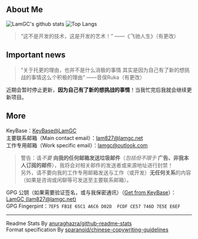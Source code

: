 ## About Me ##
![LamGC's github stats](https://github-readme-stats.vercel.app/api?username=LamGC&ount_private=true&show_icons=true)
![Top Langs](https://github-readme-stats.vercel.app/api/top-langs/?username=LamGC&layout=compact)

> “这不是开发的技术，这是开发的艺术！” ——《飞驰人生》（有更改）

## Important news ##
> “关于托更的理由，也并不是什么消极的事情
其实是因为自己有了新的想挑战的事情这么个积极的理由” ——音俣Ruka（有更改）

近期会暂时停止更新，**因为自己有了新的想挑战的事情**！当我忙完后我就会继续更新项目。
## More ##
KeyBase：[KeyBase@LamGC](https://keybase.io/LamGC)  
主要联系邮箱（Main contact email）：[lam827@lamgc.net](mailto:lam827@lamgc.net)  
工作专用邮箱（Work specific email）：[lamgc@outlook.com](mailto:lamgc@outlook.com)  
> 警告：请*不要* **向我的任何邮箱发送垃圾邮件**（*包括但不限于* **广告、非我本人订阅的邮件**），我将会对相关邮件的发送者或来源地址进行封禁！  
> 另外，请不要向我的工作专用邮箱发送与工作（或开发）**无任何关系**的内容（如果是咨询或闲聊等可发送至主要联系邮箱）。

GPG 公钥（如果需要验证签名，或与我保密通讯）（[Get from KeyBase](https://keybase.io/lamgc/pgp_keys.asc?fingerprint=7ef5fb1e65c1a6c6d02dfcdfce57746d7e5ee6ef)）：[LamGC (lam827@lamgc.net)](https://github.com/LamGC.gpg)    
GPG Fingerpint：`7EF5 FB1E 65C1 A6C6 D02D  FCDF CE57 746D 7E5E E6EF`

----------
Readme Stats By [anuraghazra/github-readme-stats](https://github.com/anuraghazra/github-readme-stats)  
Format specification By [sparanoid/chinese-copywriting-guidelines](https://github.com/sparanoid/chinese-copywriting-guidelines)
